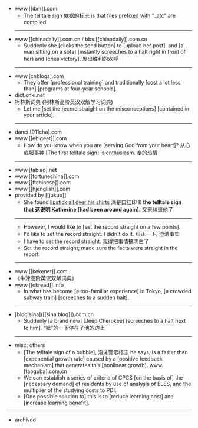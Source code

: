 - www.[[ibm]].com
    - The telltale sign 依据的标志 is that [files prefixed with](((oNP_DnzqV))) "_atc" are compiled. 
    - ---
- www.[[chinadaily]].com.cn / bbs.[[chinadaily]].com.cn
    - Suddenly she [clicks the send button] to [upload her post], and [a man sitting on a sofa] [instantly screeches to a halt right in front of her] and [cries victory]. 发出胜利的欢呼 
    - ---
- www.[cnblogs].com
    - They offer [professional training] and traditionally [cost a lot less than] [programs at four-year schools]. 
- dict.cnki.net
- 柯林斯词典 (柯林斯高阶英汉双解学习词典)
    - Let me [set the record straight on the misconceptions] [contained in your article]. 
    - ---
- danci.[911cha].com
- www.[[ebigear]].com
    - How do you know when you are [serving God from your heart]? 从心底服事神 [The first telltale sign] is enthusiasm. 奉的热情 
    - ---
- www.[fabiao].net
- www.[[fortunechina]].com
- www.[[ftchinese]].com
- www.[[hjenglish]].com
- provided by [[jukuu]]
    - She found [lipstick all over his shirts]([[lipstick]]) 满是口红印 & __the telltale sign that 这说明 Katherine [had been around again].__ 又来纠缠他了 
    - ---
    - However, I would like to [set the record straight on a few points]. 
    - I'd like to set the record straight. I didn't do it. 纠正一下, 澄清事实
    - I have to set the record straight. 我得把事情搞明白了
    - Set the record straight; made sure the facts were straight in the report. 
    - ---
- www.[[kekenet]].com
- 《牛津高阶英汉双解词典》
- www.[[okread]].info
    - In what has become [a too-familiar experience] in Tokyo, [a crowded subway train] [screeches to a sudden halt]. 
    - ---
- [blog.sina]([[sina blog]]).com.cn
    - Suddenly [a brand new] [Jeep Cherokee] [screeches to a halt next to him]. “呲”的一下停在了他的边上 
    - ---
- misc; others
    - [The telltale sign of a bubble], 泡沫警示标志 he says, is a faster than [exponential growth rate] caused by a [positive feedback mechanism] that generates this [nonlinear growth]. www.[taoguba].com.cn
    - We can establish a series of criteria of CPCS [on the basis of] the [necessary demand] of residents by use of analysis of ELES, and the multiplier of the studying costs to PDI.
    - [One possible solution to] this is to [reduce learning cost] and [increase learning benefit].
- ---
- archived
